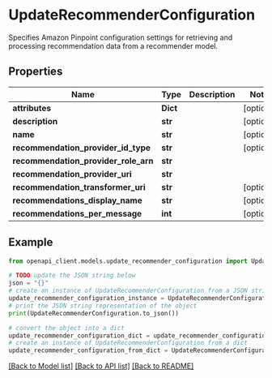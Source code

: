# UpdateRecommenderConfiguration

Specifies Amazon Pinpoint configuration settings for retrieving and processing recommendation data from a recommender model.

## Properties

Name | Type | Description | Notes
------------ | ------------- | ------------- | -------------
**attributes** | **Dict** |  | [optional] 
**description** | **str** |  | [optional] 
**name** | **str** |  | [optional] 
**recommendation_provider_id_type** | **str** |  | [optional] 
**recommendation_provider_role_arn** | **str** |  | 
**recommendation_provider_uri** | **str** |  | 
**recommendation_transformer_uri** | **str** |  | [optional] 
**recommendations_display_name** | **str** |  | [optional] 
**recommendations_per_message** | **int** |  | [optional] 

## Example

```python
from openapi_client.models.update_recommender_configuration import UpdateRecommenderConfiguration

# TODO update the JSON string below
json = "{}"
# create an instance of UpdateRecommenderConfiguration from a JSON string
update_recommender_configuration_instance = UpdateRecommenderConfiguration.from_json(json)
# print the JSON string representation of the object
print(UpdateRecommenderConfiguration.to_json())

# convert the object into a dict
update_recommender_configuration_dict = update_recommender_configuration_instance.to_dict()
# create an instance of UpdateRecommenderConfiguration from a dict
update_recommender_configuration_from_dict = UpdateRecommenderConfiguration.from_dict(update_recommender_configuration_dict)
```
[[Back to Model list]](../README.md#documentation-for-models) [[Back to API list]](../README.md#documentation-for-api-endpoints) [[Back to README]](../README.md)


